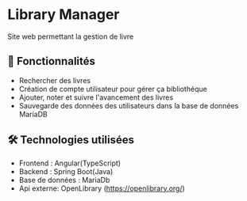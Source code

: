 # Library Manager
Site web permettant la gestion de livre 

## 🚀 Fonctionnalités

- Rechercher des livres
- Création de compte utilisateur pour gérer ça bibliothéque
- Ajouter, noter et suivre l'avancement des livres
- Sauvegarde des données des utilisateurs dans la base de données MariaDB

## 🛠️ Technologies utilisées

- Frontend : Angular(TypeScript)
- Backend : Spring Boot(Java)
- Base de données : MariaDb
- Api externe: OpenLibrary (https://openlibrary.org/)
